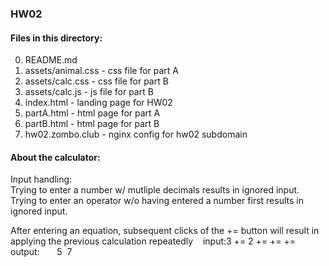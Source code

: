 ### HW02
  
  
#### Files in this directory:
  
0) README.md  
1) assets/animal.css - css file for part A  
2) assets/calc.css - css file for part B  
3) assets/calc.js - js file for part B  
4) index.html - landing page for HW02  
5) partA.html - html page for part A  
6) partB.html - html page for part B  
7) hw02.zombo.club - nginx config for hw02 subdomain
  
#### About the calculator:
Input handling:  
Trying to enter a number w/ mutliple decimals results in ignored input.  
Trying to enter an operator w/o having entered a number first results in ignored input.  
  
After entering an equation, subsequent clicks of the += button will result
in applying the previous calculation repeatedly
&nbsp;&nbsp;&nbsp;input:3&nbsp;+=&nbsp;2&nbsp;+=&nbsp;+=&nbsp;+=
&nbsp;&nbsp;     output:&nbsp;&nbsp;&nbsp;&nbsp;&nbsp;&nbsp;&nbsp;5&nbsp;&nbsp;7&nbsp;&nbsp;